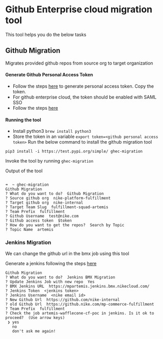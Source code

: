# Github Enterprise cloud migration tool

This tool helps you do the below tasks

## Github Migration

Migrates provided github repos from source org to target organization

#### Generate Github Personal Access Token 

- Follow the steps [here](https://docs.github.com/en/github/authenticating-to-github/keeping-your-account-and-data-secure/creating-a-personal-access-token) to generate personal access token. Copy the token.
- For github enterprise cloud, the token should be enabled with SAML SSO
- Follow the steps [here](https://docs.github.com/en/github/authenticating-to-github/authenticating-with-saml-single-sign-on/authorizing-a-personal-access-token-for-use-with-saml-single-sign-on)

#### Running the tool

- Install python3 ```brew install python3```
- Store the token in an variable ```export token=<github personal access token>```
Run the below command to install the github migration tool

```pip3 install -i https://test.pypi.org/simple/ ghec-migration```

Invoke the tool by running ```ghec-migration```

Output of the tool

```shell script

➜  ~ ghec-migration
Github Migration
? What do you want to do?  Github Migration
? Source github org  nike-platform-fulfillment
? Target github org  nike-internal
? Target Team Slug  fulfillment-squad-artemis
? Team Prefix  fulfillment
? Github Username  test@nike.com
? Github access token  $token
? How do you want to get the repos?  Search by Topic
? Topic Name  artemis

```


### Jenkins Migration

We can change the github url in the bmx job using this tool

Generate a jenkins following the steps [here](https://support.cloudbees.com/hc/en-us/articles/115003090592-How-to-re-generate-my-Jenkins-user-token)

```shell script
Github Migration
? What do you want to do?  Jenkins BMX Migration
? Update Jenkins Job with new repo  Yes
? BMX Jenkins URL  https://mpartemis.jenkins.bmx.nikecloud.com/
? Jenkins Token  <jenkins token>
? Jenkins Username  <nike email id>
? New Github Url  https://github.com/nike-internal
? old Github Url  https://github.nike.com/mp-commerce-fulfillment
? Team Prefix  fulfillment
? Check the job artemis-wafflecone-cf-poc in jenkins. Is it ok to proceed?  (Use arrow keys)
 ❯ yes
   no
   don't ask me again!

```
